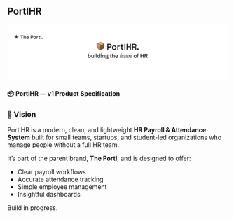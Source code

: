 ## PortlHR

![PortlHR banner](./portlhr_.png)

#### 📦 PortlHR — v1 Product Specification

### 📌 Vision

PortlHR is a modern, clean, and lightweight **HR Payroll & Attendance System** built for small teams, startups, and student-led organizations who manage people without a full HR team.

It’s part of the parent brand, **The Portl**, and is designed to offer:

- Clear payroll workflows
- Accurate attendance tracking
- Simple employee management
- Insightful dashboards

Build in progress.
